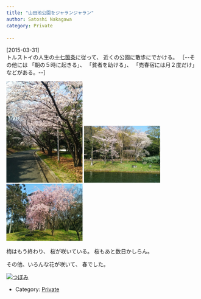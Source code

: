 ```yaml
---
title: "山田池公園をジャランジャラン"
author: Satoshi Nakagawa
category: Private

---
```


[2015-03-31]  
トルストイの人生の[十七箇条](http://www.openculture.com/2015/03/leo-tolstoys-17-rules-of-life.html)に従って、
近くの公園に散歩にでかける。
［--その他には
「朝の５時に起きる」、
「貧者を助ける」、
「売春宿には月２度だけ」などがある。--］

<a href=/pict/2015-03-31-sakura-namiki.jpg><img src="/pict/2015-03-31-sakura-namiki.jpg" alt="桜並木" width="200"/></a>
<a href=/pict/2015-03-31-sakura-pond.jpg><img src="/pict/2015-03-31-sakura-pond.jpg" alt="山田池" width="200"/></a>
<a href=/pict/2015-03-31-shidare.jpg><img src="/pict/2015-03-31-shidare.jpg" alt="しだれ桜" width="200"/></a>

 梅はもう終わり、
桜が咲いている。
桜もあと数日かしらん。

<!--more-->

 その他、いろんな花が咲いて、
春でした。

<a href="/pict/2015-03-31-bud.jpg"><img src="/pict/2015-03-31-bud.jpg" alt="つぼみ" width="200"/></a>
<a href="/pict/2015-03-31-red_and_white-2.jpg"><img src="/pict/2015-03-31-red_and_white-2.jpg" alt="" width="200"/></a>

- Category: [Private](categories.html#Private)

